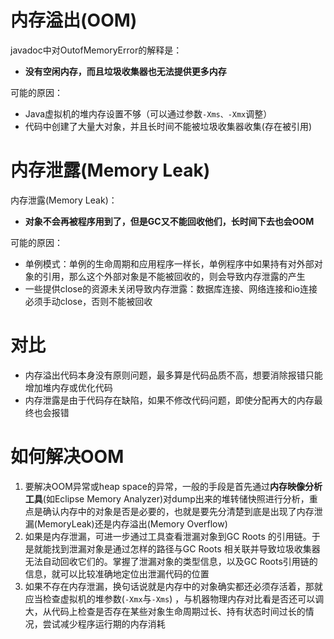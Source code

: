 # 内存溢出(OOM)

javadoc中对OutofMemoryError的解释是：

- **没有空闲内存，而且垃圾收集器也无法提供更多内存**

可能的原因：

-  Java虚拟机的堆内存设置不够（可以通过参数`-Xms、-Xmx`调整）
- 代码中创建了大量大对象，并且长时间不能被垃圾收集器收集(存在被引用)

# 内存泄露(Memory Leak)

内存泄露(Memory Leak)：

- **对象不会再被程序用到了，但是GC又不能回收他们，长时间下去也会OOM**

可能的原因：

- 单例模式：单例的生命周期和应用程序一样长，单例程序中如果持有对外部对象的引用，那么这个外部对象是不能被回收的，则会导致内存泄露的产生
- 一些提供close的资源未关闭导致内存泄露：数据库连接、网络连接和io连接必须手动close，否则不能被回收

# 对比

- 内存溢出代码本身没有原则问题，最多算是代码品质不高，想要消除报错只能增加堆内存或优化代码
- 内存泄露是由于代码存在缺陷，如果不修改代码问题，即使分配再大的内存最终也会报错

# 如何解决OOM

1. 要解决OOM异常或heap space的异常，一般的手段是首先通过**内存映像分析工具**(如Eclipse Memory Analyzer)对dump出来的堆转储快照进行分析，重点是确认内存中的对象是否是必要的，也就是要先分清楚到底是出现了内存泄漏(MemoryLeak)还是内存溢出(Memory Overflow)
2. 如果是内存泄漏，可进一步通过工具查看泄漏对象到GC Roots 的引用链。于是就能找到泄漏对象是通过怎样的路径与GC Roots 相关联并导致垃圾收集器无法自动回收它们的。掌握了泄漏对象的类型信息，以及GC Roots引用链的信息，就可以比较准确地定位出泄漏代码的位置
3. 如果不存在内存泄漏，换句话说就是内存中的对象确实都还必须存活着，那就应当检查虚拟机的堆参数(`-Xmx`与`-Xms`) ，与机器物理内存对比看是否还可以调大，从代码上检查是否存在某些对象生命周期过长、持有状态时间过长的情况，尝试减少程序运行期的内存消耗
